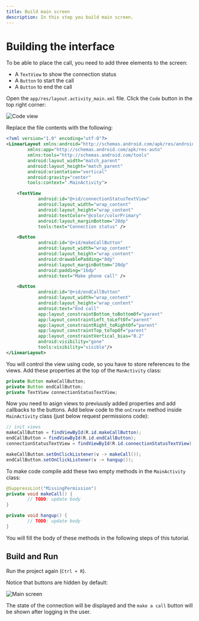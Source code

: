 ```yaml
---
title: Build main screen
description: In this step you build main screen.
---
```


# Building the interface

To be able to place the call, you need to add three elements to the screen:

* A `TextView` to show the connection status
* A `Button` to start the call
* A `Button` to end the call

Open the `app/res/layout.activity_main.xml` file. Click the `Code` button in the top right corner:

![Code view](/screenshots/tutorials/client-sdk/android-shared/show-code-view.png)

Replace the file contents with the following:

```xml
<?xml version="1.0" encoding="utf-8"?>
<LinearLayout xmlns:android="http://schemas.android.com/apk/res/android"
        xmlns:app="http://schemas.android.com/apk/res-auto"
        xmlns:tools="http://schemas.android.com/tools"
        android:layout_width="match_parent"
        android:layout_height="match_parent"
        android:orientation="vertical"
        android:gravity="center"
        tools:context=".MainActivity">

    <TextView
            android:id="@+id/connectionStatusTextView"
            android:layout_width="wrap_content"
            android:layout_height="wrap_content"
            android:textColor="@color/colorPrimary"
            android:layout_marginBottom="20dp"
            tools:text="Connection status" />

    <Button
            android:id="@+id/makeCallButton"
            android:layout_width="wrap_content"
            android:layout_height="wrap_content"
            android:drawablePadding="8dp"
            android:layout_marginBottom="20dp"
            android:padding="16dp"
            android:text="Make phone call" />

    <Button
            android:id="@+id/endCallButton"
            android:layout_width="wrap_content"
            android:layout_height="wrap_content"
            android:text="End call"
            app:layout_constraintBottom_toBottomOf="parent"
            app:layout_constraintLeft_toLeftOf="parent"
            app:layout_constraintRight_toRightOf="parent"
            app:layout_constraintTop_toTopOf="parent"
            app:layout_constraintVertical_bias="0.2"
            android:visibility="gone"
            tools:visibility="visible"/>
</LinearLayout>
```

You will control the view using code, so you have to store references to the views. Add these properties at the top of the `ManActivity` class:

```java
private Button makeCallButton;
private Button endCallButton;
private TextView connectionStatusTextView;
```

Now you need to asign views to previuusly added properties and add callbacks to the buttons. Add below code to the `onCreate` method inside `MainActivity` class (just below request permissions code):

```java
// init views
makeCallButton = findViewById(R.id.makeCallButton);
endCallButton = findViewById(R.id.endCallButton);
connectionStatusTextView = findViewById(R.id.connectionStatusTextView);

makeCallButton.setOnClickListener(v -> makeCall());
endCallButton.setOnClickListener(v -> hangup());
```

To make code compile add these two empty methods in the `MainActivity` class:

```java
@SuppressLint("MissingPermission")
private void makeCall() {
        // TODO: update body
}

private void hangup() {
        // TODO: update body
}
```

You will fill the body of these methods in the following steps of this tutorial.

## Build and Run

Run the project again (`Ctrl + R`). 

Notice that buttons are hidden by default:

![Main screen](/screenshots/tutorials/client-sdk/app-to-phone/main-screen.png)

The state of the connection will be displayed and the `make a call` button will be shown after logging in the user.